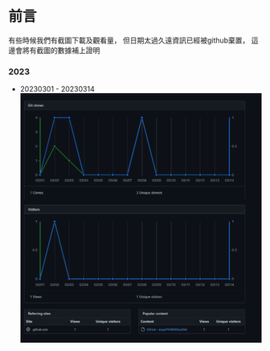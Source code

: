 # 前言
有些時候我們有截圖下載及觀看量，
但日期太過久遠資訊已經被github棄置，
這邊會將有截圖的數據補上證明


### 2023
- 20230301 - 20230314
  ![proof](./230301-230314.png)

